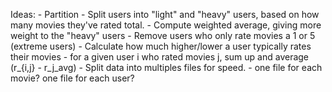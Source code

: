 Ideas:
    - Partition
        - Split users into "light" and "heavy" users, based on how many movies they've rated total.
        - Compute weighted average, giving more weight to the "heavy" users
    - Remove users who only rate movies a 1 or 5 (extreme users)
    - Calculate how much higher/lower a user typically rates their movies
        - for a given user i who rated movies j, sum up and average (r_{i,j} - r_j_avg)
    - Split data into multiples files for speed.
        - one file for each movie? one file for each user?
